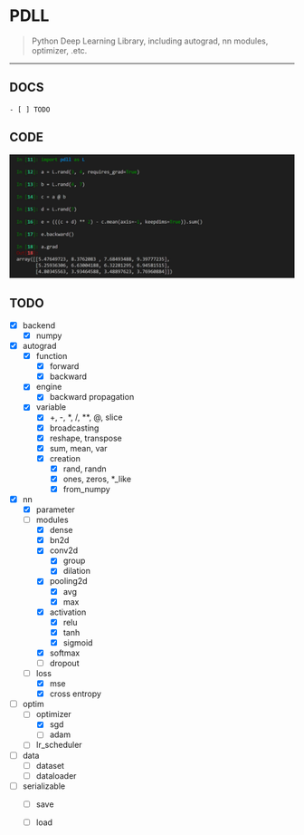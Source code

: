# PDLL
> Python Deep Learning Library, including autograd, nn modules, optimizer, .etc.

--- 
## DOCS
    - [ ] TODO
    

## CODE
![codepiece](./docs/codepiece.jpg)


## TODO

- [x] backend
    - [x] numpy
- [x] autograd
    - [x] function
        - [x] forward
        - [x] backward
    - [x] engine
        - [x] backward propagation
    - [x] variable
        - [x] +, -, *, /, **, @, slice
        - [x] broadcasting
        - [x] reshape, transpose
        - [x] sum, mean, var
        - [x] creation
            - [x] rand, randn
            - [x] ones, zeros, *_like
            - [x] from_numpy
- [x] nn
    - [x] parameter
    - [ ] modules
        - [x] dense
        - [x] bn2d
        - [x] conv2d
            - [x] group
            - [x] dilation
        - [x] pooling2d
            - [x] avg
            - [x] max
        - [x] activation
            - [x] relu
            - [x] tanh
            - [x] sigmoid
        - [x] softmax
        - [ ] dropout
    - [ ] loss
        - [x] mse
        - [x] cross entropy
- [ ] optim
    - [ ] optimizer
        - [x] sgd
        - [ ] adam
    - [ ] lr_scheduler
- [ ] data
    - [ ] dataset
    - [ ] dataloader
- [ ] serializable
    - [ ] save
    - [ ] load

